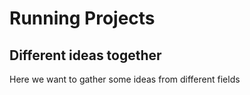 # Running Projects
## Different ideas together

Here we want to gather some ideas from different fields

